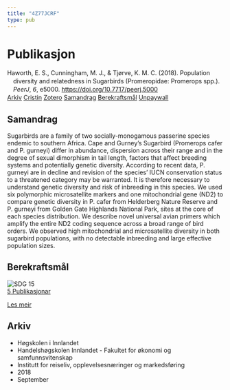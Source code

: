 ```yaml
---
title: "4Z77JCRF"
type: pub
---
```

<h1>Publikasjon</h1>
<article id="csl-bib-container-4Z77JCRF" class="csl-bib-container">
  <div class="csl-bib-body" style="line-height: 1.35; padding-left: 1em; text-indent:-1em;">
  <div class="csl-entry">Haworth, E. S., Cunningham, M. J., &amp; Tj&#xF8;rve, K. M. C. (2018). Population diversity and relatedness in Sugarbirds (Promeropidae: Promerops spp.). <i>PeerJ</i>, <i>6</i>, e5000. <a href="https://doi.org/10.7717/peerj.5000">https://doi.org/10.7717/peerj.5000</a></div>
</div>
  <div class="csl-bib-buttons">
    <a href="#taxonomy-article-4Z77JCRF" class="csl-bib-button">Arkiv</a>
    <a href="https://app.cristin.no/results/show.jsf?id=1608208" alt="Cristin URL" class="csl-bib-button">Cristin</a>
    <a href="http://zotero.org/groups/5402882/items/4Z77JCRF" alt="Zotero URL" class="csl-bib-button">Zotero</a>
    <a href="#abstract-article-4Z77JCRF" class="csl-bib-button">Samandrag</a>
    <a href="#sdg-article-4Z77JCRF" class="csl-bib-button">Berekraftsmål</a>
    <a href="https://peerj.com/articles/5000.pdf" class="csl-bib-button">Unpaywall</a>
  </div>
  <div id="csl-bib-meta-container-4Z77JCRF"></div>
</article>
<div id="csl-bib-meta-4Z77JCRF" class="csl-bib-meta">
  <article id="abstract-article-4Z77JCRF" class="abstract-article">
    <h1>Samandrag</h1>
    Sugarbirds are a family of two socially-monogamous passerine species endemic to southern Africa. Cape and Gurney’s Sugarbird (Promerops cafer and P. gurneyi) differ in abundance, dispersion across their range and in the degree of sexual dimorphism in tail length, factors that affect breeding systems and potentially genetic diversity. According to recent data, P. gurneyi are in decline and revision of the species’ IUCN conservation status to a threatened category may be warranted. It is therefore necessary to understand genetic diversity and risk of inbreeding in this species. We used six polymorphic microsatellite markers and one mitochondrial gene (ND2) to compare genetic diversity in P. cafer from Helderberg Nature Reserve and P. gurneyi from Golden Gate Highlands National Park, sites at the core of each species distribution. We describe novel universal avian primers which amplify the entire ND2 coding sequence across a broad range of bird orders. We observed high mitochondrial and microsatellite diversity in both sugarbird populations, with no detectable inbreeding and large effective population sizes.
  </article>
  <article id="sdg-article-4Z77JCRF" class="sdg-article">
    <h1>Berekraftsmål</h1>
    <div class="sdg-container"><div id="sdg15" class="sdg"> <img src="{{< params subfolder >}}images/sdg/sdg15_no.png" class="image" alt="SDG 15"> <div class="sdg-overlay"> <a href="{{< params subfolder >}}no/archive/?sdg=15#archive" class="sdg-publication-count"><span>5</span> Publikasjonar</a> <p><a href="NA" class="sdg-read-more">Les meir</a></p> </div> </div></div>
  </article>
  <article id="taxonomy-article-4Z77JCRF" class="taxonomy-article">
    <h1>Arkiv</h1>
    <ul>
      <li>Høgskolen i Innlandet</li>
      <li>Handelshøgskolen Innlandet - Fakultet for økonomi og samfunnsvitenskap</li>
      <li>Institutt for reiseliv, opplevelsesnæringer og markedsføring</li>
      <li>2018</li>
      <li>September</li>
    </ul>
  </article>
</div>
